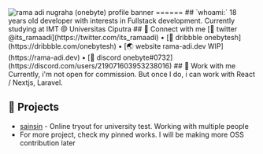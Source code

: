 <img src="https://i.vgy.me/enum8D.png" alt="rama adi nugraha (onebyte) profile banner" />
======
## `whoami:`
18 years old developer with interests in Fullstack development. Currently studying at IMT @ Universitas Ciputra
## 🔗 Connect with me
[🐤 twitter @its_ramaadi](https://twitter.com/its_ramaadi)
 • [🏀 dribbble onebytesh](https://dribbble.com/onebytesh)
 • [🌏 website rama-adi.dev WIP](https://rama-adi.dev)
 • [💬 discord onebyte#0732](https://discord.com/users/219071603953238016)
## 💼 Work with me
Currently, i'm not open for commission. But once I do, i can work with React / Nextjs, Laravel.

## 📂 Projects
* [sainsin](https://sainsin.id) - Online tryout for university test. Working with multiple people
* For more project, check my pinned works. I will be making more OSS contribution later
<!--
<a href="https://twitter.com/its_ramaadi"><img src="https://img.shields.io/badge/Twitter-%40its__ramaadi-blue?style=for-the-badge&logo=twitter"></a>
<a href="https://instagram.com/its.ramaadi"><img src="https://img.shields.io/badge/Instagram-%40its.ramaadi-red?style=for-the-badge&logo=instagram"></a>

<p align="center">︵‿︵‿︵‿︵‿︵</p>

#### Here's my github stat
I Know, it's kinda lame. But I'll increase it ok?

![Rama Adi's github stats](https://github-readme-stats.vercel.app/api?username=rama-adi)


#### Top language
This is a lie, I'm mostly working with php. But it's all private so...

![Top Langs](https://github-readme-stats.vercel.app/api/top-langs/?username=rama-adi&layout=compact)


(Want these SICK cards for your about page? [Here's the how to, it's neat](https://github.com/anuraghazra/github-readme-stats)



#### My website
Not here yet. Maybe someday
-->
